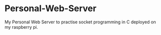 # Personal-Web-Server
My Personal Web Server to practise socket programming in C deployed on my raspberry pi.
